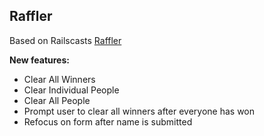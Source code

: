 ## Raffler
Based on Railscasts [Raffler](http://railscasts.com/episodes/351-a-look-at-meteor)

**New features:**
* Clear All Winners
* Clear Individual People
* Clear All People
* Prompt user to clear all winners after everyone has won
* Refocus on form after name is submitted